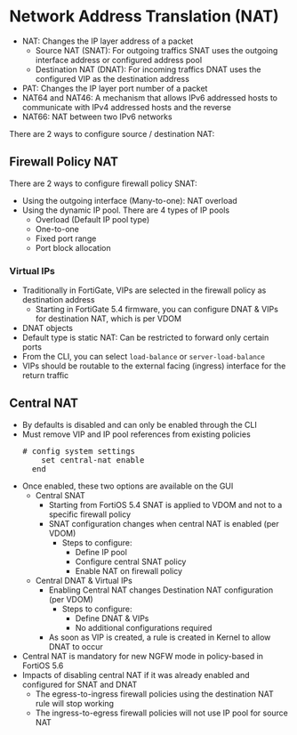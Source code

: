 # Network Address Translation (NAT)
* NAT: Changes the IP layer address of a packet
  * Source NAT (SNAT): For outgoing traffics SNAT uses the outgoing interface address or configured address pool
  * Destination NAT (DNAT): For incoming traffics DNAT uses the configured VIP as the destination address
* PAT: Changes the IP layer port number of a packet
* NAT64 and NAT46: A mechanism that allows IPv6 addressed hosts to communicate with IPv4 addressed hosts and the reverse
* NAT66: NAT between two IPv6 networks

There are 2 ways to configure source / destination NAT:
## Firewall Policy NAT
There are 2 ways to configure firewall policy SNAT:
* Using the outgoing interface (Many-to-one): NAT overload
* Using the dynamic IP pool. There are 4 types of IP pools
  * Overload (Default IP pool type)
  * One-to-one
  * Fixed port range
  * Port block allocation
  
### Virtual IPs
* Traditionally in FortiGate, VIPs are selected in the firewall policy as destination address
  * Starting in FortiGate 5.4 firmware, you can configure DNAT & VIPs for destination NAT, which is per VDOM
* DNAT objects
* Default type is static NAT: Can be restricted to forward only certain ports
* From the CLI, you can select `load-balance` or `server-load-balance`
* VIPs should be routable to the external facing (ingress) interface for the return traffic  
  
## Central NAT
* By defaults is disabled and can only be enabled through the CLI
* Must remove VIP and IP pool references from existing policies
  <pre>
  # config system settings
      set central-nat enable
    end
  </pre>
* Once enabled, these two options are available on the GUI
  * Central SNAT
    * Starting from FortiOS 5.4 SNAT is applied to VDOM and not to a specific firewall policy
    * SNAT configuration changes when central NAT is enabled (per VDOM)
      * Steps to configure:    
        * Define IP pool
        * Configure central SNAT policy
        * Enable NAT on firewall policy
  * Central DNAT & Virtual IPs
    * Enabling Central NAT changes Destination NAT configuration (per VDOM)
      * Steps to configure:
        * Define DNAT & VIPs
        * No additional configurations required
    * As soon as VIP is created, a rule is created in Kernel to allow DNAT to occur
* Central NAT is mandatory for new NGFW mode in policy-based in FortiOS 5.6
* Impacts of disabling central NAT if it was already enabled and configured for SNAT and DNAT
  * The egress-to-ingress firewall policies using the destination NAT rule will stop working
  * The ingress-to-egress firewall policies will not use IP pool for source NAT